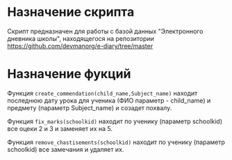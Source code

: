 # Назначение скрипта

Скрипт предназначен для работы с базой данных "Электронного дневника школы", находящегося на репозитории https://github.com/devmanorg/e-diary/tree/master

# Назначение фукций

Функция `create_commendation(child_name,Subject_name)` находит последнюю дату урока для ученика (ФИО параметр - child_name) и предмету (параметр Subject_name) и созадет похвалу.

Функция `fix_marks(schoolkid)` находит по ученику (параметр schoolkid) все оцеки 2 и 3 и заменяет их на 5.

Функция `remove_chastisements(schoolkid)` находит по ученику (параметр schoolkid) все замечания и удаляет их.